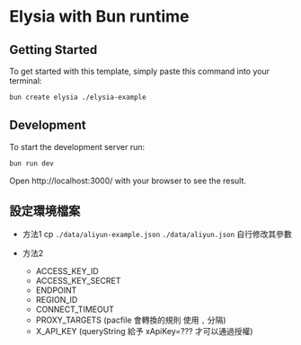 # Elysia with Bun runtime

## Getting Started

To get started with this template, simply paste this command into your terminal:

```bash
bun create elysia ./elysia-example
```

## Development

To start the development server run:

```bash
bun run dev
```

Open http://localhost:3000/ with your browser to see the result.

## 設定環境檔案
- 方法1
cp `./data/aliyun-example.json` `./data/aliyun.json` 自行修改其參數

- 方法2
  - ACCESS_KEY_ID
  - ACCESS_KEY_SECRET
  - ENDPOINT
  - REGION_ID
  - CONNECT_TIMEOUT
  - PROXY_TARGETS (pacfile 會轉換的規則 使用 `,` 分隔)
  - X_API_KEY (queryString 給予 xApiKey=??? 才可以通過授權)